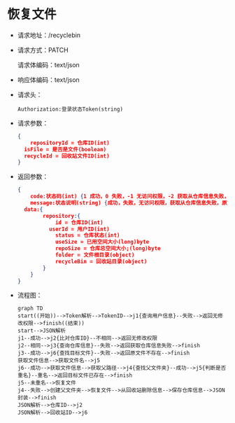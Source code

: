 # 恢复文件

- 请求地址：/recyclebin

- 请求方式：PATCH

  请求体编码：text/json

- 响应体编码：text/json

- 请求头：

  ```
  Authorization:登录状态Token(string)
  ```

- 请求参数：

  ```json
  {
      repositoryId = 仓库ID(int)
  	isFile = 是否是文件(boolean)
  	recycleId = 回收站文件ID(int)
  }
  ```

- 返回参数：

  ```json
  {
      code:状态码(int) {1 成功，0 失败，-1 无访问权限，-2 获取从仓库信息失败，-3 原文件不存在，-4 目标文件已存在}
      message:状态说明(string) {成功，失败，无访问权限，获取从仓库信息失败，原文件不存在，目标文件已存在}
  	data:{
          repository:{
              id = 仓库ID(int)
  			userId = 用户ID(int)
              status = 仓库状态(int)
              useSize = 已用空间大小(long)byte
              repoSize = 仓库总空间大小;(long)byte
              folder = 文件根目录(object)
              recycleBin = 回收站目录(object)
          }
      }
  }
  ```

- 流程图：

  ```mermaid
  graph TD
  start((开始))-->Token解析-->TokenID-->j1{查询用户信息}--失败-->返回无修改权限-->finish((结束))
  start-->JSON解析
  j1--成功-->j2{比对仓库ID}--不相同-->返回无修改权限
  j2--相同-->j3{查询仓库信息}--失败-->返回获取仓库信息失败-->finish
  j3--成功-->j6{查找目标文件}--失败-->返回原文件不存在-->finish
  获取文件信息-->获取文件名-->j5
  j6--成功-->获取文件信息-->获取父路径-->j4{查找父文件夹}--成功-->j5{判断是否重名}--重名-->返回目标文件已存在-->finish
  j5--未重名-->恢复文件
  j4--失败-->创建父文件夹-->恢复文件-->从回收站删除信息-->保存仓库信息-->JSON封装-->finish
  JSON解析-->仓库ID-->j2
  JSON解析-->回收站ID-->j6
  
  ```

  



